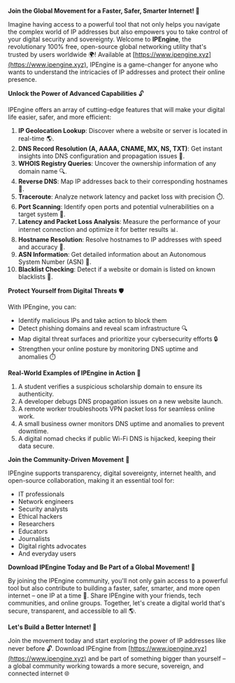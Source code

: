 **Join the Global Movement for a Faster, Safer, Smarter Internet! 🚀**

Imagine having access to a powerful tool that not only helps you navigate the complex world of IP addresses but also empowers you to take control of your digital security and sovereignty. Welcome to **IPEngine**, the revolutionary 100% free, open-source global networking utility that's trusted by users worldwide 🌍! Available at [https://www.ipengine.xyz](https://www.ipengine.xyz), IPEngine is a game-changer for anyone who wants to understand the intricacies of IP addresses and protect their online presence.

**Unlock the Power of Advanced Capabilities** 🔓

IPEngine offers an array of cutting-edge features that will make your digital life easier, safer, and more efficient:

1.  **IP Geolocation Lookup**: Discover where a website or server is located in real-time 🌎.
2.  **DNS Record Resolution (A, AAAA, CNAME, MX, NS, TXT)**: Get instant insights into DNS configuration and propagation issues 📡.
3.  **WHOIS Registry Queries**: Uncover the ownership information of any domain name 🔍.
4.  **Reverse DNS**: Map IP addresses back to their corresponding hostnames 🔄.
5.  **Traceroute**: Analyze network latency and packet loss with precision ⏱️.
6.  **Port Scanning**: Identify open ports and potential vulnerabilities on a target system 🔑.
7.  **Latency and Packet Loss Analysis**: Measure the performance of your internet connection and optimize it for better results 📊.
8.  **Hostname Resolution**: Resolve hostnames to IP addresses with speed and accuracy 🚀.
9.  **ASN Information**: Get detailed information about an Autonomous System Number (ASN) 🔌.
10. **Blacklist Checking**: Detect if a website or domain is listed on known blacklists 🚫.

**Protect Yourself from Digital Threats** 🛡️

With IPEngine, you can:

*   Identify malicious IPs and take action to block them
*   Detect phishing domains and reveal scam infrastructure 🔍
*   Map digital threat surfaces and prioritize your cybersecurity efforts 🔒
*   Strengthen your online posture by monitoring DNS uptime and anomalies ⏱️

**Real-World Examples of IPEngine in Action** 🌟

1.  A student verifies a suspicious scholarship domain to ensure its authenticity.
2.  A developer debugs DNS propagation issues on a new website launch.
3.  A remote worker troubleshoots VPN packet loss for seamless online work.
4.  A small business owner monitors DNS uptime and anomalies to prevent downtime.
5.  A digital nomad checks if public Wi-Fi DNS is hijacked, keeping their data secure.

**Join the Community-Driven Movement** 🌟

IPEngine supports transparency, digital sovereignty, internet health, and open-source collaboration, making it an essential tool for:

*   IT professionals
*   Network engineers
*   Security analysts
*   Ethical hackers
*   Researchers
*   Educators
*   Journalists
*   Digital rights advocates
*   And everyday users

**Download IPEngine Today and Be Part of a Global Movement! 🚀**

By joining the IPEngine community, you'll not only gain access to a powerful tool but also contribute to building a faster, safer, smarter, and more open internet – one IP at a time 🔗. Share IPEngine with your friends, tech communities, and online groups. Together, let's create a digital world that's secure, transparent, and accessible to all 🌎.

**Let's Build a Better Internet! 💪**

Join the movement today and start exploring the power of IP addresses like never before 🔓. Download IPEngine from [https://www.ipengine.xyz](https://www.ipengine.xyz) and be part of something bigger than yourself – a global community working towards a more secure, sovereign, and connected internet 🌐